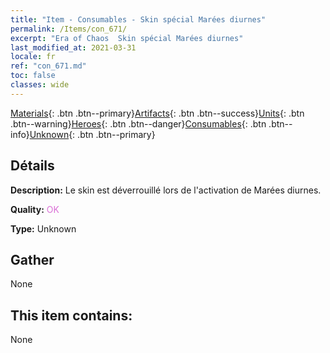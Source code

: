 ```yaml
---
title: "Item - Consumables - Skin spécial Marées diurnes"
permalink: /Items/con_671/
excerpt: "Era of Chaos  Skin spécial Marées diurnes"
last_modified_at: 2021-03-31
locale: fr
ref: "con_671.md"
toc: false
classes: wide
---
```

 [Materials](/fr/Items/){: .btn .btn--primary}[Artifacts](/fr/Items/Artifacts/){: .btn .btn--success}[Units](/fr/Items/Units/){: .btn .btn--warning}[Heroes](/fr/Items/Heroes/){: .btn .btn--danger}[Consumables](/fr/Items/Consumables/){: .btn .btn--info}[Unknown](/fr/Items/Unknown/){: .btn .btn--primary}

## Détails
 **Description:** Le skin est déverrouillé lors de l'activation de Marées diurnes.

 **Quality:** <span style="color: #DA70D6">OK</span>

 **Type:** Unknown

## Gather

  None

## This item contains:

  None

